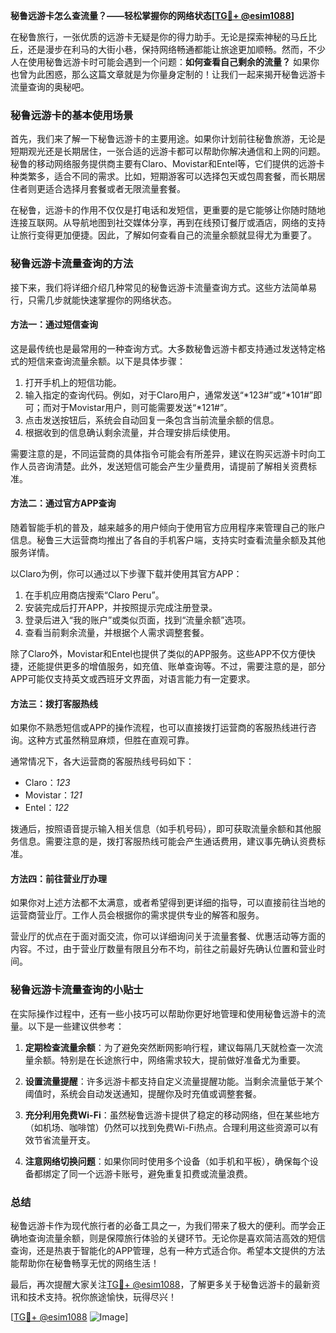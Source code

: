 **秘鲁远游卡怎么查流量？——轻松掌握你的网络状态[[TG💪+ @esim1088](https://t.me/s/esim1088)]**

在秘鲁旅行，一张优质的远游卡无疑是你的得力助手。无论是探索神秘的马丘比丘，还是漫步在利马的大街小巷，保持网络畅通都能让旅途更加顺畅。然而，不少人在使用秘鲁远游卡时可能会遇到一个问题：**如何查看自己剩余的流量？** 如果你也曾为此困惑，那么这篇文章就是为你量身定制的！让我们一起来揭开秘鲁远游卡流量查询的奥秘吧。

### **秘鲁远游卡的基本使用场景**

首先，我们来了解一下秘鲁远游卡的主要用途。如果你计划前往秘鲁旅游，无论是短期观光还是长期居住，一张合适的远游卡都可以帮助你解决通信和上网的问题。秘鲁的移动网络服务提供商主要有Claro、Movistar和Entel等，它们提供的远游卡种类繁多，适合不同的需求。比如，短期游客可以选择包天或包周套餐，而长期居住者则更适合选择月套餐或者无限流量套餐。

在秘鲁，远游卡的作用不仅仅是打电话和发短信，更重要的是它能够让你随时随地连接互联网。从导航地图到社交媒体分享，再到在线预订餐厅或酒店，网络的支持让旅行变得更加便捷。因此，了解如何查看自己的流量余额就显得尤为重要了。

### **秘鲁远游卡流量查询的方法**

接下来，我们将详细介绍几种常见的秘鲁远游卡流量查询方式。这些方法简单易行，只需几步就能快速掌握你的网络状态。

#### **方法一：通过短信查询**
这是最传统也是最常用的一种查询方式。大多数秘鲁远游卡都支持通过发送特定格式的短信来查询流量余额。以下是具体步骤：

1. 打开手机上的短信功能。
2. 输入指定的查询代码。例如，对于Claro用户，通常发送“*123#”或“*101#”即可；而对于Movistar用户，则可能需要发送“*121#”。
3. 点击发送按钮后，系统会自动回复一条包含当前流量余额的信息。
4. 根据收到的信息确认剩余流量，并合理安排后续使用。

需要注意的是，不同运营商的具体指令可能会有所差异，建议在购买远游卡时向工作人员咨询清楚。此外，发送短信可能会产生少量费用，请提前了解相关资费标准。

#### **方法二：通过官方APP查询**
随着智能手机的普及，越来越多的用户倾向于使用官方应用程序来管理自己的账户信息。秘鲁三大运营商均推出了各自的手机客户端，支持实时查看流量余额及其他服务详情。

以Claro为例，你可以通过以下步骤下载并使用其官方APP：
1. 在手机应用商店搜索“Claro Peru”。
2. 安装完成后打开APP，并按照提示完成注册登录。
3. 登录后进入“我的账户”或类似页面，找到“流量余额”选项。
4. 查看当前剩余流量，并根据个人需求调整套餐。

除了Claro外，Movistar和Entel也提供了类似的APP服务。这些APP不仅方便快捷，还能提供更多的增值服务，如充值、账单查询等。不过，需要注意的是，部分APP可能仅支持英文或西班牙文界面，对语言能力有一定要求。

#### **方法三：拨打客服热线**
如果你不熟悉短信或APP的操作流程，也可以直接拨打运营商的客服热线进行咨询。这种方式虽然稍显麻烦，但胜在直观可靠。

通常情况下，各大运营商的客服热线号码如下：
- Claro：*123*
- Movistar：*121*
- Entel：*122*

拨通后，按照语音提示输入相关信息（如手机号码），即可获取流量余额和其他服务信息。需要注意的是，拨打客服热线可能会产生通话费用，建议事先确认资费标准。

#### **方法四：前往营业厅办理**
如果你对上述方法都不太满意，或者希望得到更详细的指导，可以直接前往当地的运营商营业厅。工作人员会根据你的需求提供专业的解答和服务。

营业厅的优点在于面对面交流，你可以详细询问关于流量套餐、优惠活动等方面的内容。不过，由于营业厅数量有限且分布不均，前往之前最好先确认位置和营业时间。

### **秘鲁远游卡流量查询的小贴士**

在实际操作过程中，还有一些小技巧可以帮助你更好地管理和使用秘鲁远游卡的流量。以下是一些建议供参考：

1. **定期检查流量余额**：为了避免突然断网影响行程，建议每隔几天就检查一次流量余额。特别是在长途旅行中，网络需求较大，提前做好准备尤为重要。
   
2. **设置流量提醒**：许多远游卡都支持自定义流量提醒功能。当剩余流量低于某个阈值时，系统会自动发送通知，提醒你及时充值或调整套餐。

3. **充分利用免费Wi-Fi**：虽然秘鲁远游卡提供了稳定的移动网络，但在某些地方（如机场、咖啡馆）仍然可以找到免费Wi-Fi热点。合理利用这些资源可以有效节省流量开支。

4. **注意网络切换问题**：如果你同时使用多个设备（如手机和平板），确保每个设备都绑定了同一个远游卡账号，避免重复扣费或流量浪费。

### **总结**

秘鲁远游卡作为现代旅行者的必备工具之一，为我们带来了极大的便利。而学会正确地查询流量余额，则是保障旅行体验的关键环节。无论你是喜欢简洁高效的短信查询，还是热衷于智能化的APP管理，总有一种方式适合你。希望本文提供的方法能帮助你在秘鲁畅享无忧的网络生活！

最后，再次提醒大家关注[TG💪+ @esim1088](https://t.me/s/esim1088)，了解更多关于秘鲁远游卡的最新资讯和技术支持。祝你旅途愉快，玩得尽兴！

[[TG💪+ @esim1088](https://t.me/s/esim1088) ![Image](https://i.postimg.cc/4NQfJmqS/Snipaste-2025-05-13-00-14-12.png)]